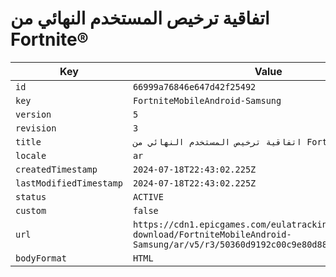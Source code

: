 # اتفاقية ترخيص المستخدم النهائي من Fortnite®

| Key | Value |
| --- | ----- |
| `id` | `66999a76846e647d42f25492` |
| `key` | `FortniteMobileAndroid-Samsung` |
| `version` | `5` |
| `revision` | `3` |
| `title` | `اتفاقية ترخيص المستخدم النهائي من Fortnite®` |
| `locale` | `ar` |
| `createdTimestamp` | `2024-07-18T22:43:02.225Z` |
| `lastModifiedTimestamp` | `2024-07-18T22:43:02.225Z` |
| `status` | `ACTIVE` |
| `custom` | `false` |
| `url` | `https://cdn1.epicgames.com/eulatracking-download/FortniteMobileAndroid-Samsung/ar/v5/r3/50360d9192c00c9e80d88deb4e7113b3.pdf` |
| `bodyFormat` | `HTML` |
